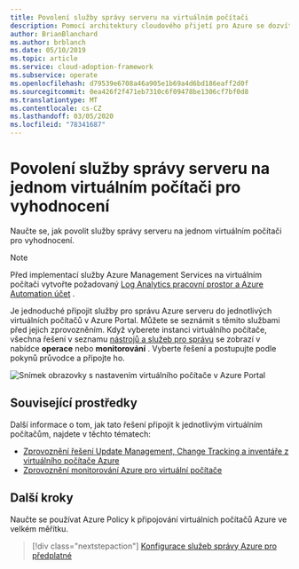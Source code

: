 ```yaml
---
title: Povolení služby správy serveru na virtuálním počítači
description: Pomocí architektury cloudového přijetí pro Azure se dozvíte, jak na jednom virtuálním počítači povolit služby pro správu Azure serveru.
author: BrianBlanchard
ms.author: brblanch
ms.date: 05/10/2019
ms.topic: article
ms.service: cloud-adoption-framework
ms.subservice: operate
ms.openlocfilehash: d79539e6708a46a905e1b69a4d6bd186eaff2d0f
ms.sourcegitcommit: 0ea426f2f471eb7310c6f09478be1306cf7bf0d8
ms.translationtype: MT
ms.contentlocale: cs-CZ
ms.lasthandoff: 03/05/2020
ms.locfileid: "78341687"
---
```

# <a name="enable-server-management-services-on-a-single-vm-for-evaluation"></a>Povolení služby správy serveru na jednom virtuálním počítači pro vyhodnocení

Naučte se, jak povolit služby správy serveru na jednom virtuálním počítači pro vyhodnocení.

> [!NOTE]
> Před implementací služby Azure Management Services na virtuálním počítači vytvořte požadovaný [Log Analytics pracovní prostor a Azure Automation účet](./prerequisites.md#create-a-workspace-and-automation-account) .

Je jednoduché připojit služby pro správu Azure serveru do jednotlivých virtuálních počítačů v Azure Portal. Můžete se seznámit s těmito službami před jejich zprovozněním. Když vyberete instanci virtuálního počítače, všechna řešení v seznamu [nástrojů a služeb pro správu](./tools-services.md) se zobrazí v nabídce **operace** nebo **monitorování** . Vyberte řešení a postupujte podle pokynů průvodce a připojte ho.

![Snímek obrazovky s nastavením virtuálního počítače v Azure Portal](./media/onboarding-single-vm.png)

## <a name="related-resources"></a>Související prostředky

Další informace o tom, jak tato řešení připojit k jednotlivým virtuálním počítačům, najdete v těchto tématech:

- [Zprovoznění řešení Update Management, Change Tracking a inventáře z virtuálního počítače Azure](https://docs.microsoft.com/azure/automation/automation-onboard-solutions-from-vm)
- [Zprovoznění monitorování Azure pro virtuální počítače](https://docs.microsoft.com/azure/azure-monitor/insights/vminsights-enable-single-vm)

## <a name="next-steps"></a>Další kroky

Naučte se používat Azure Policy k připojování virtuálních počítačů Azure ve velkém měřítku.

> [!div class="nextstepaction"]
> [Konfigurace služeb správy Azure pro předplatné](./onboard-at-scale.md)
